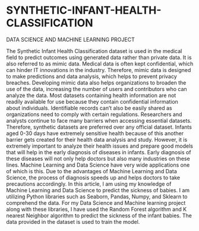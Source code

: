# SYNTHETIC-INFANT-HEALTH-CLASSIFICATION
DATA SCIENCE AND MACHINE LEARNING PROJECT

The Synthetic Infant Health Classification dataset is used in the medical field to predict outcomes using generated data rather than private data. It is also referred to as mimic data. Medical data is often kept confidential, which can hinder IT innovations in the industry. Therefore, mimic data is designed to make predictions and data analysis, which helps to prevent privacy breaches. Developing mimic data also helps organizations to broaden the use of the data, increasing the number of users and contributors who can analyze the data. Most datasets containing health information are not readily available for use because they contain confidential information about individuals. Identifiable records can’t also be easily shared as organizations need to comply with certain regulations. Researchers and analysts continue to face many barriers when accessing essential datasets. Therefore, synthetic datasets are preferred over any official dataset. Infants aged 0-30 days have extremely sensitive health because of this another barrier gets created for their health data analysis and study. However, it is extremely important to analyze their health issues and prepare good models that will help in the early diagnosis of diseases in infants. Early diagnosis of these diseases will not only help doctors but also many industries on these lines. Machine Learning and Data Science have very wide applications one of which is this. Due to the advantages of Machine Learning and Data Science, the process of diagnosis speeds up and helps doctors to take precautions accordingly. In this article, I am using my knowledge of Machine Learning and  Data Science to predict the sickness of babies. I am utilizing Python libraries such as Seaborn, Pandas, Numpy, and Sklearn to comprehend the data. For my Data Science and Machine learning project along with these libraries, I have used the Random Forest algorithm and K nearest Neighbor algorithm to predict the sickness of the infant babies. The data provided in the dataset is used to train the model.



